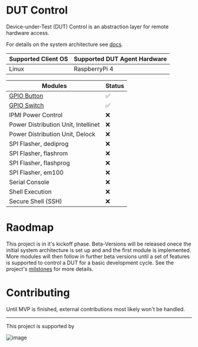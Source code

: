 # DUT Control
Device-under-Test (DUT) Control is an abstraction layer for remote hardware access.

For details on the system architecture see [docs](./docs).

| Supported Client OS | Supported DUT Agent Hardware |
|---------------------|------------------------------|
|  Linux | RaspberryPi 4 |

| Modules | Status |
|-------------------|--------|
| [GPIO Button](./pkg/module/gpio/README.md) | :white_check_mark:|
| [GPIO Switch](./pkg/module/gpio/README.md) | :white_check_mark:|
| IPMI Power Control | :x:|
| Power Distribution Unit, Intellinet       | :x:|
| Power Distribution Unit, Delock       | :x:|
| SPI Flasher, dediprog       | :x:|
| SPI Flasher, flashrom       | :x:|
| SPI Flasher, flashprog       | :x:|
| SPI Flasher, em100       | :x:|
| Serial Console       | :x:|
| Shell Execution       | :x:|
| Secure Shell (SSH)       | :x:|



# Raodmap
This project is in it's kickoff phase. Beta-Versions will be released onece the initial system architecture is set up and and the first module is implemented. More modules will then follow in further beta versions until a set of features is supported to control a DUT for a basic development cycle. See the project's [milstones](https://github.com/BlindspotSoftware/dutctl/milestones?direction=asc&sort=due_date&state=open) for more details.

# Contributing
Until MVP is finished, external contributions most likely won't be handled.

--------
This project is supported by

![image](https://github.com/user-attachments/assets/1237fcaa-b3c3-4031-afac-34d789e8c096)

